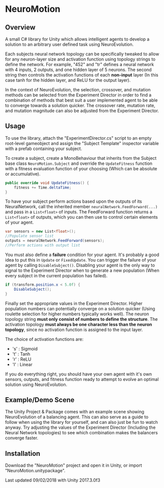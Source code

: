 # NeuroMotion

## Overview

A small C# library for Unity which allows intelligent agents to develop a solution to an arbitrary user defined task using NeuroEvolution.

Each subjects neural network topology can be specifically tweaked to allow for any neuron-layer size and activation function using topology strings to define the network.
For example, "452" and "tr" defines a neural network with 4 inputs, 2 outputs, and one hidden layer of 5 neurons. The second string then controls the activation functions of each **non-input** layer (In this case tanh for the hidden layer, and ReLU for the output layer).

In the context of NeuroEvolution, the selection, crossover, and mutation methods can be selected from the Experiment Director in order to find a combination of methods that best suit a user implemented agent to be able to converge towards a solution quicker. The crossover rate, mutation rate, and mutation magnitude can also be adjusted from the Experiment Director.

## Usage

To use the library, attach the "ExperimentDirector.cs" script to an empty root-level gameobject and assign the "Subject Template" inspector variable with a prefab containing your subject.

To create a subject, create a MonoBehaviour that inherits from the Subject base class ```NeuroMotion.Subject``` and override the ```UpdateFitness``` function with a fitness evaluation function of your choosing (Which can be absolute or accumulative).

```csharp
public override void UpdateFitness() {
    fitness += Time.deltaTime;
}
```

To have your subject perform actions based upon the outputs of its NeuralNetwork, call the inherited member ```neuralNetwork.FeedForward(...)``` and pass in a ```List<float>``` of inputs. The FeedForward function returns a ```List<float>``` of outputs, which you can then use to control certain elements of your agent.

```csharp
var sensors = new List<float>();
//Populate sensor list
outputs = neuralNetwork.FeedForward(sensors);
//Perform actions with output list
```

You must also define a **failure** condition for your agent. It's probably a good idea to put this in ```Update``` or ```FixedUpdate```. You can trigger the failure of your agent by calling ```DisableSubject()```. Disabling your agent is the only way to signal to the Experiment Director when to generate a new population (When every subject in the current population has failed).

```csharp
if (transform.position.x < 5.0f) {
    DisableSubject();
}
```

Finally set the appropriate values in the Experiment Director. Higher population numbers can potentially converge on a solution quicker (Using roulette selection for higher numbers typically works well). The neuron topology string **must only consist of numbers to define the structure**. The activation topology **must always be one character less than the neuron topology**, since no activation function is assigned to the input layer.

The choice of activation functions are:
- 's' : Sigmoid
- 't' : Tanh
- 'r' : ReLU
- 'l' : Linear

If you do everything right, you should have your own agent with it's own sensors, outputs, and fitness function ready to attempt to evolve an optimal solution using NeuroEvolution.

## Example/Demo Scene

The Unity Project & Package comes with an example scene showing NeuroEvolution of a balancing agent. This can also serve as a guide to follow when using the library for yourself, and can also just be fun to watch anyway. Try adjusting the values of the Experiment Director (Including the Neural Network topologies) to see which combination makes the balancers converge faster.

## Installation

Download the "NeuroMotion" project and open it in Unity, or import "NeuroMotion.unitypackage".

Last updated 09/02/2018 with Unity 2017.3.0f3
